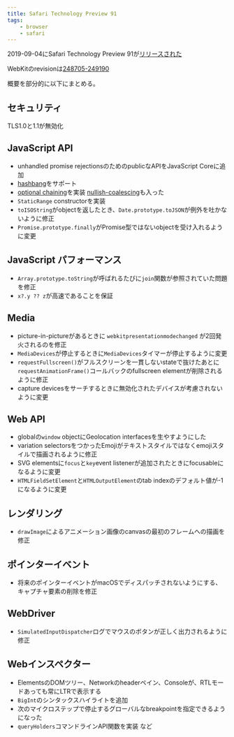 ```yaml
---
title: Safari Technology Preview 91
tags:
    - browser
    - safari
---
```


2019-09-04にSafari Technology Preview 91が[リリースされた](https://webkit.org/blog/9526/release-notes-for-safari-technology-preview-91/)

WebKitのrevisionは[248705-249190](https://trac.webkit.org/log/webkit/?stop_rev=248705&&rev=249190&limit=999)

概要を部分的に以下にまとめる。

## セキュリティ
TLS1.0と1.1が無効化

## JavaScript API
- unhandled promise rejectionsのためのpublicなAPIをJavaScript Coreに追加
- [hashbang](https://github.com/tc39/proposal-hashbang)をサポート
- [optional chaining](https://github.com/tc39/proposal-optional-chaining)を実装
[nullish-coalescing](https://github.com/tc39/proposal-nullish-coalescing)も入った
- `StaticRange` constructorを実装
- `toISOString`がobjectを返したとき、`Date.prototype.toJSON`が例外を吐かないように修正
- `Promise.prototype.finally`がPromise型ではないobjectを受け入れるように変更

## JavaScript パフォーマンス
- `Array.prototype.toString`が呼ばれるたびに`join`関数が参照されていた問題を修正
- `x?.y ?? z`が高速であることを保証

## Media
- picture-in-pictureがあるときに `webkitpresentationmodechanged` が2回発火されるのを修正
- `MediaDevices`が停止するときに`MediaDevices`タイマーが停止するように変更
- `requestFullscreen()`がフルスクリーンを一貫しないstateで抜けたあとに`requestAnimationFrame()`コールバックのfullscreen elementが削除されるように修正
- capture devicesをサーチするときに無効化されたデバイスが考慮されないように変更

## Web API
- globalの`window` objectにGeolocation interfacesを生やすようにした
- variation selectorsをつかったEmojiがテキストスタイルではなくemojiスタイルで描画されるように修正
- SVG elementsに`focus`と`key`event listenerが追加されたときにfocusableになるように変更
- `HTMLFieldSetElement`と`HTMLOutputElement`のtab indexのデフォルト値が-1になるように変更

## レンダリング
- `drawImage`によるアニメーション画像のcanvasの最初のフレームへの描画を修正

## ポインターイベント　
- 将来のポインターイベントがmacOSでディスパッチされないようにする、キャプチャ要素の削除を修正

## WebDriver
- `SimulatedInputDispatcher`ログでマウスのボタンが正しく出力されるように修正

## Webインスペクター
- ElementsのDOMツリー、Networkのheaderペイン、Consoleが、RTLモードあっても常にLTRで表示する
- `BigInt`のシンタックスハイライトを追加
- 次のマイクロステップで停止するグローバルなbreakpointを指定できるようになった
- `queryHolders`コマンドラインAPI関数を実装
など
